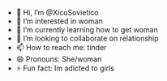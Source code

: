 - 👋 Hi, I’m @XicoSovietico
- 👀 I’m interested in woman
- 🌱 I’m currently learning how to get woman
- 💞️ I’m looking to collaborate on relationship
- 📫 How to reach me: tinder
- 😄 Pronouns: She/woman
- ⚡ Fun fact: Im adicted to girls

<!---
XicoSovietico/XicoSovietico is a ✨ special ✨ repository because its `README.md` (this file) appears on your GitHub profile.
You can click the Preview link to take a look at your changes.
--->
